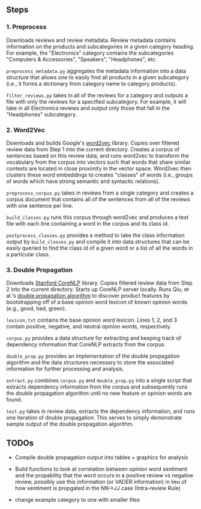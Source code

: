 ## Steps

### 1. Preprocess

Downloads reviews and review metadata. Review metadata contains information on the products and subcategories in a given category heading. For example, the "Electronics" category contains the subcategories "Computers & Accessories", "Speakers", "Headphones", etc.

`preprocess_metadata.py` aggregates the metadata information into a data structure that allows one to easily find all products in a given subcategory (i.e., it forms a dictionary from category name to category products).

`filter_reviews.py` takes in all of the reviews for a category and outputs a file with only the reviews for a specified subcategory. For example, it will take in all Electronics reviews and output only those that fall in the "Headphones" subcategory.


### 2. Word2Vec

Downloads and builds Google's [word2vec](https://code.google.com/archive/p/word2vec/) library. Copies over filtered review data from Step 1 into the current directory. Creates a corpus of sentences based on this review data, and runs word2vec to transform the vocabulary from the corpus into vectors such that words that share similar contexts are located in close proximity in the vector space. Word2vec then clusters these word embeddings to creates "classes" of words (i.e., groups of words which have strong semantic and syntactic relations).

`preprocess_corpus.py` takes in reviews from a single category and creates a corpus document that contains all of the sentences from all of the reviews with one sentence per line.

`build_classes.py` runs this corpus through word2vec and produces a text file with each line containing a word in the corpus and its class id.

`postprocess_classes.py` provides a method to take the class information output by `build_classes.py` and compile it into data structures that can be easily queried to find the class id of a given word or a list of all the words in a particular class.


### 3. Double Propagation

Downloads [Stanford CoreNLP](https://stanfordnlp.github.io/CoreNLP/) library. Copies filtered review data from Step 2 into the current directory. Starts up CoreNLP server locally. Runs Qiu, et al.'s [double propagation algorithm](https://dl.acm.org/citation.cfm?id=1970422) to discover product features by bootstrapping off of a base opinion word lexicon of known opinion words (e.g., good, bad, green).

`lexicon.txt` contains the base opinion word lexicon. Lines 1, 2, and 3 contain positive, negative, and neutral opinion words, respectively.

`corpus.py` provides a data structure for extracting and keeping track of dependency information that CoreNLP extracts from the corpus.

`double_prop.py` provides an implementation of the double propagation algorithm and the data structures necessary to store the associated information for further processing and analysis.

`extract.py` combines `corpus.py` and `double_prop.py` into a single script that extracts dependency information from the corpus and subsequently runs the double propagation algorithm until no new feature or opinion words are found.

`test.py` takes in review data, extracts the dependency information, and runs one iteration of double propagation. This serves to simply demonstrate sample output of the double propagation algorithm.


## TODOs

* Compile double propagation output into tables + graphics for analysis

* Build functions to look at correlation between opinion word sentiment and the propability that the word occurs in a positive review vs negative review, possibly use this information (or VADER information) in lieu of how sentiment is propgated in the NN->JJ case (Intra-review Rule)

* change example category to one with smaller files
